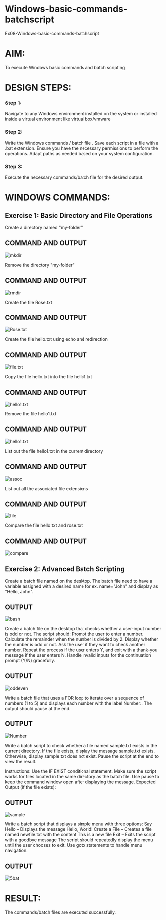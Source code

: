# Windows-basic-commands-batchscript
Ex08-Windows-basic-commands-batchscript

# AIM:
To execute Windows basic commands and batch scripting

# DESIGN STEPS:

### Step 1:

Navigate to any Windows environment installed on the system or installed inside a virtual environment like virtual box/vmware 

### Step 2:

Write the Windows commands / batch file . Save each script in a file with a .bat extension. Ensure you have the necessary permissions to perform the operations. Adapt paths as needed based on your system configuration.
### Step 3:

Execute the necessary commands/batch file for the desired output. 




# WINDOWS COMMANDS:
## Exercise 1: Basic Directory and File Operations
Create a directory named "my-folder"

## COMMAND AND OUTPUT

![mkdir](./img/os%201.png)

Remove the directory "my-folder"

## COMMAND AND OUTPUT

![rmdir](./img/os2.png)

Create the file Rose.txt

## COMMAND AND OUTPUT

![Rose.txt](./img/os3.png)


Create the file hello.txt using echo and redirection

## COMMAND AND OUTPUT

![file.txt](./img/os4.png)

Copy the file hello.txt into the file hello1.txt

## COMMAND AND OUTPUT

![hello1.txt](./img/os5.png)

Remove the file hello1.txt

## COMMAND AND OUTPUT

![hello1.txt](./img/os%206.png)

List out the file hello1.txt in the current directory

## COMMAND AND OUTPUT

![assoc](./img/os%207.png)

List out all the associated file extensions 

## COMMAND AND OUTPUT

![file](./img/os%209.png)

Compare the file hello.txt and rose.txt

## COMMAND AND OUTPUT

![compare](./img/os%208.png)

## Exercise 2: Advanced Batch Scripting
Create a batch file named on the desktop. The batch file need to have a variable assigned with a desired name for ex. name="John" and display as "Hello, John".


## OUTPUT

![bash](./img/os10.png)


Create a batch file  on the desktop that checks whether a user-input number is odd or not. The script should:
Prompt the user to enter a number.
Calculate the remainder when the number is divided by 2.
Display whether the number is odd or not.
Ask the user if they want to check another number.
Repeat the process if the user enters Y, and exit with a thank-you message if the user enters N.
Handle invalid inputs for the continuation prompt (Y/N) gracefully.



## OUTPUT

![oddeven](./img/os11.png)


Write a batch file that uses a FOR loop to iterate over a sequence of numbers (1 to 5) and displays each number with the label Number:. The output should pause at the end.




## OUTPUT

![Number](./img/os12.png)


Write a batch script to check whether a file named sample.txt exists in the current directory. If the file exists, display the message sample.txt exists. Otherwise, display sample.txt does not exist. Pause the script at the end to view the result.

Instructions:
Use the IF EXIST conditional statement.
Make sure the script works for files located in the same directory as the batch file.
Use pause to keep the command window open after displaying the message.
Expected Output (if the file exists):

## OUTPUT

![sample](./img/os13.png)

Write a batch script that displays a simple menu with three options:
Say Hello – Displays the message Hello, World!
Create a File – Creates a file named newfile.txt with the content This is a new file
Exit – Exits the script with a goodbye message
The script should repeatedly display the menu until the user chooses to exit. Use goto statements to handle menu navigation.


## OUTPUT

![5bat](./img/os14.png)

# RESULT:
The commands/batch files are executed successfully.

